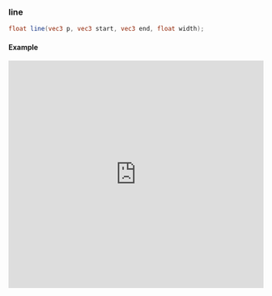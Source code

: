 ### line

```glsl
float line(vec3 p, vec3 start, vec3 end, float width);
```

#### Example
<iframe width="100%" height="450px" src="https://shaderpark.com/sculpture/-LM0vjFEwV1Ha18Hl9AP?example=true&embed=true" frameborder="0"></iframe>